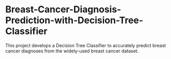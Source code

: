 # Breast-Cancer-Diagnosis-Prediction-with-Decision-Tree-Classifier
This project develops a Decision Tree Classifier to accurately predict breast cancer diagnoses from the widely-used breast cancer dataset.

